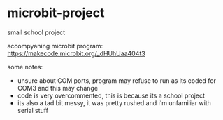 # microbit-project
small school project

accompyaning microbit program: https://makecode.microbit.org/_dHUhUaa404t3

some notes: 
- unsure about COM ports, program may refuse to run as its coded for COM3 and this may change
- code is very overcommented, this is because its a school project
- its also a tad bit messy, it was pretty rushed and i'm unfamiliar with serial stuff

